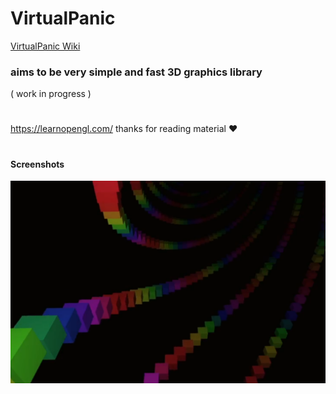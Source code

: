 # VirtualPanic

[VirtualPanic Wiki](https://331uw13.github.io/VirtualPanicWiki/)

### aims to be very simple and fast 3D graphics library
( work in progress )

# 

https://learnopengl.com/  thanks for reading material :heart:

#

#### Screenshots

![](https://github.com/331uw13/VirtualPanic/blob/master/Images/rainbow.png)
